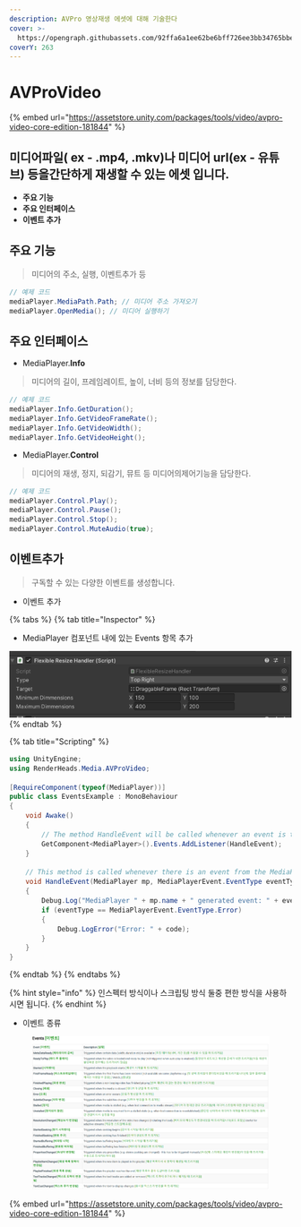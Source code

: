 ```yaml
---
description: AVPro 영상재생 에셋에 대해 기술한다
cover: >-
  https://opengraph.githubassets.com/92ffa6a1ee62be6bff726ee3bb34765bbe699c84766b8570a1fcad5f0e9c66ab/RenderHeads/UnityPlugin-AVProVideo
coverY: 263
---
```


# AVProVideo

{% embed url="https://assetstore.unity.com/packages/tools/video/avpro-video-core-edition-181844" %}

## 미디어파일( ex - .mp4, .mkv)나 미디어 url(ex - 유튜브) 등을간단하게 재생할 수 있는 에셋 입니다.

* **주요 기능**
* **주요 인터페이스**
* **이벤트 추가**

## 주요 기능

> 미디어의 주소, 실행, 이벤트추가 등

```csharp
// 예제 코드
mediaPlayer.MediaPath.Path; // 미디어 주소 가져오기
mediaPlayer.OpenMedia(); // 미디어 실행하기
```

##

## 주요 인터페이스

* MediaPlayer.**Info**

> 미디어의 길이, 프레임레이트, 높이, 너비 등의 정보를 담당한다.

```csharp
// 예제 코드
mediaPlayer.Info.GetDuration();
mediaPlayer.Info.GetVideoFrameRate();
mediaPlayer.Info.GetVideoWidth();
mediaPlayer.Info.GetVideoHeight();
```

* MediaPlayer.**Control**

> 미디어의 재생, 정지, 되감기, 뮤트 등 미디어의제어기능을 담당한다.

```csharp
// 예제 코드
mediaPlayer.Control.Play();
mediaPlayer.Control.Pause();
mediaPlayer.Control.Stop();
mediaPlayer.Control.MuteAudio(true);
```

##

## 이벤트추가

> 구독할 수 있는 다양한 이벤트를 생성합니다.

* 이벤트 추가

{% tabs %}
{% tab title="Inspector" %}
* MediaPlayer 컴포넌트 내에 있는 Events 항목 추가

![](<../../.gitbook/assets/image (1) (1) (1).png>)
{% endtab %}

{% tab title="Scripting" %}
```csharp
using UnityEngine;
using RenderHeads.Media.AVProVideo;

[RequireComponent(typeof(MediaPlayer))]
public class EventsExample : MonoBehaviour 
{
    void Awake()
    {
        // The method HandleEvent will be called whenever an event is triggered
        GetComponent<MediaPlayer>().Events.AddListener(HandleEvent);
    }

    // This method is called whenever there is an event from the MediaPlayer
    void HandleEvent(MediaPlayer mp, MediaPlayerEvent.EventType eventType, ErrorCode code)
    {
        Debug.Log("MediaPlayer " + mp.name + " generated event: " + eventType.ToString());
        if (eventType == MediaPlayerEvent.EventType.Error)
        {
            Debug.LogError("Error: " + code);
        }
    }
}
```
{% endtab %}
{% endtabs %}

{% hint style="info" %}
인스펙터 방식이나 스크립팅 방식 둘중 편한 방식을 사용하시면 됩니다.
{% endhint %}

* 이벤트 종류

<figure><img src="../../.gitbook/assets/image (8) (1).png" alt=""><figcaption></figcaption></figure>

{% embed url="https://assetstore.unity.com/packages/tools/video/avpro-video-core-edition-181844" %}
